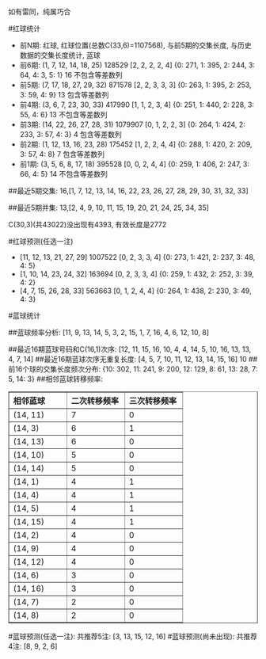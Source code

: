 <!-- 
.. title: 双色球2010005期(2010-01-12)数据分析报告
.. slug: slott-2010005-2010-01-12-report
.. date: 2010-01-13 08:00:00 UTC+08:00
.. tags: Lottery
.. link: 
.. description: 
.. type: text
-->

如有雷同，纯属巧合

<!-- TEASER_END-->

#红球统计

- 前N期: 红球, 红球位置(总数C(33,6)=1107568), 与前5期的交集长度, 与历史数据的交集长度统计, 蓝球
- 前6期: (1, 7, 12, 14, 18, 25) 128529 [2, 2, 2, 2, 4] {0: 271, 1: 395, 2: 244, 3: 64, 4: 3, 5: 1} 16 不包含等差数列
- 前5期: (7, 17, 18, 27, 29, 32) 871578 [2, 2, 3, 3, 3] {0: 263, 1: 395, 2: 253, 3: 59, 4: 9} 13 包含等差数列
- 前4期: (3, 6, 7, 23, 30, 33) 417990 [1, 1, 2, 3, 4] {0: 251, 1: 440, 2: 228, 3: 55, 4: 6} 13 不包含等差数列
- 前3期: (14, 22, 26, 27, 28, 31) 1079907 [0, 1, 2, 2, 3] {0: 264, 1: 424, 2: 233, 3: 57, 4: 3} 4 包含等差数列
- 前2期: (1, 12, 13, 16, 23, 28) 175452 [1, 2, 2, 4, 4] {0: 288, 1: 420, 2: 209, 3: 57, 4: 8} 7 包含等差数列
- 前1期: (3, 5, 6, 8, 17, 18) 395528 [0, 0, 2, 4, 4] {0: 259, 1: 406, 2: 247, 3: 66, 4: 5} 14 不包含等差数列

##最近5期交集:
16,[1, 7, 12, 13, 14, 16, 22, 23, 26, 27, 28, 29, 30, 31, 32, 33]

##最近5期并集:
13,[2, 4, 9, 10, 11, 15, 19, 20, 21, 24, 25, 34, 35]

C(30,3)(共43022)没出现有4393, 
有效长度是2772

#红球预测(任选一注)

- [11, 12, 13, 21, 27, 29] 1007522 [0, 2, 3, 3, 4] {0: 273, 1: 421, 2: 237, 3: 48, 4: 5}
- [1, 10, 14, 23, 24, 32] 163694 [0, 2, 3, 3, 4] {0: 259, 1: 432, 2: 252, 3: 39, 4: 2}
- [4, 7, 15, 26, 28, 33] 563663 [0, 1, 2, 4, 4] {0: 264, 1: 438, 2: 230, 3: 49, 4: 3}

#蓝球统计

##蓝球频率分析:
[11, 9, 13, 14, 5, 3, 2, 15, 1, 7, 16, 4, 6, 12, 10, 8]

##最近16期蓝球号码和C(16,1)次序:
[12, 11, 15, 16, 10, 4, 4, 14, 5, 10, 16, 13, 13, 4, 7, 14]
##最近16期蓝球次序无重复长度:
[4, 5, 7, 10, 11, 12, 13, 14, 15, 16] 10
##前16个球的交集长度频次分布:
{10: 302, 11: 241, 9: 200, 12: 129, 8: 61, 13: 28, 7: 5, 14: 3}
##相邻蓝球转移频率:
<table border="1" class="table table-striped dataframe">
  <thead>
    <tr style="text-align: left;">
      <th style="min-width: 100px;">相邻蓝球</th>
      <th style="min-width: 100px;">二次转移频率</th>
      <th style="min-width: 100px;">三次转移频率</th>
    </tr>
  </thead>
  <tbody>
    <tr>
      <td> (14, 11)</td>
      <td> 7</td>
      <td> 0</td>
    </tr>
    <tr>
      <td>  (14, 3)</td>
      <td> 6</td>
      <td> 1</td>
    </tr>
    <tr>
      <td> (14, 13)</td>
      <td> 6</td>
      <td> 0</td>
    </tr>
    <tr>
      <td> (14, 10)</td>
      <td> 5</td>
      <td> 0</td>
    </tr>
    <tr>
      <td> (14, 14)</td>
      <td> 5</td>
      <td> 0</td>
    </tr>
    <tr>
      <td>  (14, 1)</td>
      <td> 4</td>
      <td> 1</td>
    </tr>
    <tr>
      <td>  (14, 4)</td>
      <td> 4</td>
      <td> 1</td>
    </tr>
    <tr>
      <td>  (14, 5)</td>
      <td> 4</td>
      <td> 1</td>
    </tr>
    <tr>
      <td> (14, 15)</td>
      <td> 4</td>
      <td> 1</td>
    </tr>
    <tr>
      <td>  (14, 2)</td>
      <td> 4</td>
      <td> 0</td>
    </tr>
    <tr>
      <td>  (14, 9)</td>
      <td> 4</td>
      <td> 0</td>
    </tr>
    <tr>
      <td> (14, 12)</td>
      <td> 4</td>
      <td> 0</td>
    </tr>
    <tr>
      <td>  (14, 6)</td>
      <td> 3</td>
      <td> 0</td>
    </tr>
    <tr>
      <td> (14, 16)</td>
      <td> 3</td>
      <td> 0</td>
    </tr>
    <tr>
      <td>  (14, 7)</td>
      <td> 2</td>
      <td> 0</td>
    </tr>
    <tr>
      <td>  (14, 8)</td>
      <td> 2</td>
      <td> 0</td>
    </tr>
  </tbody>
</table>
#蓝球预测(任选一注):
共推荐5注: [3, 13, 15, 12, 16]
#蓝球预测(尚未出现):
共推荐4注: [8, 9, 2, 6]

